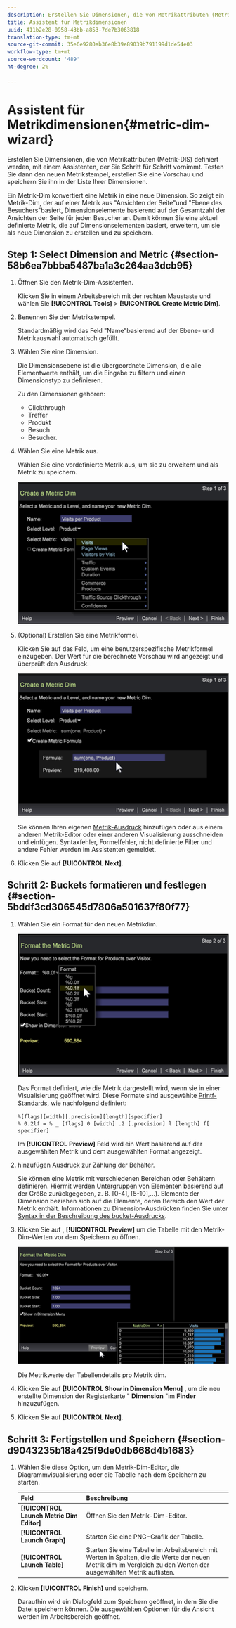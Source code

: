 ```yaml
---
description: Erstellen Sie Dimensionen, die von Metrikattributen (Metrik-DIS) definiert werden, mit einem Assistenten, der Sie Schritt für Schritt vornimmt. Testen Sie dann den neuen Metrikstempel, erstellen Sie eine Vorschau und speichern Sie ihn in der Liste Ihrer Dimensionen.
title: Assistent für Metrikdimensionen
uuid: 411b2e28-0958-43bb-a853-7de7b3063818
translation-type: tm+mt
source-git-commit: 35e6e9280ab36e8b39e89039b791199d1de54e03
workflow-type: tm+mt
source-wordcount: '489'
ht-degree: 2%

---
```



# Assistent für Metrikdimensionen{#metric-dim-wizard}

Erstellen Sie Dimensionen, die von Metrikattributen (Metrik-DIS) definiert werden, mit einem Assistenten, der Sie Schritt für Schritt vornimmt. Testen Sie dann den neuen Metrikstempel, erstellen Sie eine Vorschau und speichern Sie ihn in der Liste Ihrer Dimensionen.

Ein Metrik-Dim konvertiert eine Metrik in eine neue Dimension. So zeigt ein Metrik-Dim, der auf einer Metrik aus &quot;Ansichten der Seite&quot;und &quot;Ebene des Besuchers&quot;basiert, Dimensionselemente basierend auf der Gesamtzahl der Ansichten der Seite für jeden Besucher an. Damit können Sie eine aktuell definierte Metrik, die auf Dimensionselementen basiert, erweitern, um sie als neue Dimension zu erstellen und zu speichern.

## Step 1: Select Dimension and Metric {#section-58b6ea7bbba5487ba1a3c264aa3dcb95}

1. Öffnen Sie den Metrik-Dim-Assistenten.

   Klicken Sie in einem Arbeitsbereich mit der rechten Maustaste und wählen Sie **[!UICONTROL Tools]** > **[!UICONTROL Create Metric Dim]**.

1. Benennen Sie den Metrikstempel.

   Standardmäßig wird das Feld &quot;Name&quot;basierend auf der Ebene- und Metrikauswahl automatisch gefüllt.

1. Wählen Sie eine Dimension.

   Die Dimensionsebene ist die übergeordnete Dimension, die alle Elementwerte enthält, um die Eingabe zu filtern und einen Dimensionstyp zu definieren.

   Zu den Dimensionen gehören:

   * Clickthrough
   * Treffer
   * Produkt
   * Besuch
   * Besucher.

1. Wählen Sie eine Metrik aus.

   Wählen Sie eine vordefinierte Metrik aus, um sie zu erweitern und als Metrik zu speichern.

   ![](assets/6_4_workstation_metricdim_metric.png)

1. (Optional) Erstellen Sie eine Metrikformel.

   Klicken Sie auf das Feld, um eine benutzerspezifische Metrikformel einzugeben. Der Wert für die berechnete Vorschau wird angezeigt und überprüft den Ausdruck.

   ![](assets/6_4_workstation_metricdim_create_metric.png)

   Sie können Ihren eigenen [Metrik-Ausdruck](https://docs.adobe.com/content/help/en/data-workbench/using/client/qry-lang-syntx/c-syntx-mtrc-exp.html) hinzufügen oder aus einem anderen Metrik-Editor oder einer anderen Visualisierung ausschneiden und einfügen. Syntaxfehler, Formelfehler, nicht definierte Filter und andere Fehler werden im Assistenten gemeldet.

1. Klicken Sie auf **[!UICONTROL Next]**.

## Schritt 2: Buckets formatieren und festlegen {#section-5bddf3cd306545d7806a501637f80f77}

1. Wählen Sie ein Format für den neuen Metrikdim.

   ![](assets/6_4_workstation_metricdim_format_metric.png)

   Das Format definiert, wie die Metrik dargestellt wird, wenn sie in einer Visualisierung geöffnet wird. Diese Formate sind ausgewählte [Printf-Standards](http://www.cplusplus.com/reference/cstdio/printf/), wie nachfolgend definiert:

   ```
   %[flags][width][.precision][length][specifier]
   % 0.2lf = % _ [flags] 0 [width] .2 [.precision] l [length] f[ specifier]
   ```

   Im **[!UICONTROL Preview]** Feld wird ein Wert basierend auf der ausgewählten Metrik und dem ausgewählten Format angezeigt.

1. hinzufügen Ausdruck zur Zählung der Behälter.

   Sie können eine Metrik mit verschiedenen Bereichen oder Behältern definieren. Hiermit werden Untergruppen von Elementen basierend auf der Größe zurückgegeben, z. B. [0-4], [5-10],...). Elemente der Dimension beziehen sich auf die Elemente, deren Bereich den Wert der Metrik enthält. Informationen zu Dimension-Ausdrücken finden Sie unter [Syntax in der Beschreibung des bucket-Ausdrucks](https://docs.adobe.com/content/help/en/data-workbench/using/client/qry-lang-syntx/c-syntx-dim-exp.html).

1. Klicken Sie auf , **[!UICONTROL Preview]** um die Tabelle mit den Metrik-Dim-Werten vor dem Speichern zu öffnen.

   ![](assets/6_4_workstation_metricdim_preview.png)

   Die Metrikwerte der Tabellendetails pro Metrik dim.

1. Klicken Sie auf **[!UICONTROL Show in Dimension Menu]** , um die neu erstellte Dimension der Registerkarte &quot; **Dimension** &quot;im **Finder** hinzuzufügen.

1. Klicken Sie auf **[!UICONTROL Next]**.

## Schritt 3: Fertigstellen und Speichern {#section-d9043235b18a425f9de0db668d4b1683}

1. Wählen Sie diese Option, um den Metrik-Dim-Editor, die Diagrammvisualisierung oder die Tabelle nach dem Speichern zu starten.

   | Feld | Beschreibung |
   |---|---|
   | **[!UICONTROL Launch Metric Dim Editor]** | Öffnen Sie den Metrik-Dim-Editor. |
   | **[!UICONTROL Launch Graph]** | Starten Sie eine PNG-Grafik der Tabelle. |
   | **[!UICONTROL Launch Table]** | Starten Sie eine Tabelle im Arbeitsbereich mit Werten in Spalten, die die Werte der neuen Metrik dim im Vergleich zu den Werten der ausgewählten Metrik auflisten. |

1. Klicken **[!UICONTROL Finish]** und speichern.

   Daraufhin wird ein Dialogfeld zum Speichern geöffnet, in dem Sie die Datei speichern können. Die ausgewählten Optionen für die Ansicht werden im Arbeitsbereich geöffnet.

